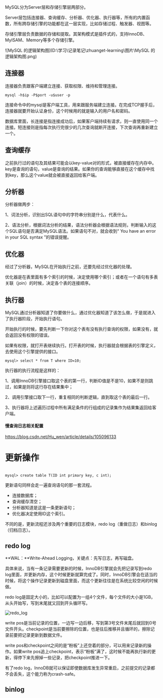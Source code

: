 MySQL分为Server层和存储引擎层两部分。

Server层包括连接器、查询缓存、分析器、优化器、执行器等，所有的内置函数，所有跨存储引擎的功能都在这一层实现，比如存储过程、触发器、视图等。

存储引擎层负责数据的存储和提取。其架构模式是插件式的，支持InnoDB、MyISAM、Memory等多个存储引擎。

![MySQL 的逻辑架构图](D:\学习\记录笔记\zhuanget-learning\图片\MySQL 的逻辑架构图.png)

## 连接器

连接器负责跟客户端建立连接、获取权限、维持和管理连接。

```mysql
mysql -h$ip -P$port -u$user -p
```

连接命令中的mysql是客户端工具，用来跟服务端建立连接。在完成TCP握手后，连接器就要开始认证身份，这个时候用的就是输入的用户名和密码。

数据库里面，长连接是指连接成功后，如果客户端持续有请求，则一直使用同一个连接。短连接则是指每次执行完很少的几次查询就断开连接，下次查询再重新建立一个。

## 查询缓存

之前执行过的语句及其结果可能会以key-value对的形式，被直接缓存在内存中。key是查询的语句，value是查询的结果。如果你的查询能够直接在这个缓存中找到key，那么这个value就会被直接返回给客户端。

## 分析器

分析器做两步：

1、词法分析，识别出SQL语句中的字符串分别是什么，代表什么。

2、语法分析，根据词法分析的结果，语法分析器会根据语法规则，判断输入的这个SQL语句是否满足MySQL语法。如果语句不对，就会收到“ You have an error in your SQL syntax ”的错误提醒。

## 优化器

经过了分析器，MySQL在开始执行之前，还要先经过优化器的处理。

优化器是在表里面有多个索引的时候，决定使用哪个索引；或者在一个语句有多表关联（join）的时候，决定各个表的连接顺序。

## 执行器

MySQL通过分析器知道了你要做什么，通过优化器知道了该怎么做，于是就进入了执行器阶段，开始执行语句。

开始执行的时候，要先判断一下你对这个表有没有执行查询的权限，如果没有，就会返回没有权限的错误。

如果有权限，就打开表继续执行。打开表的时候，执行器就会根据表的引擎定义，去使用这个引擎提供的接口。

```mysql
mysql> select * from T where ID=10;
```

执行器的执行流程是这样的：

1、调用InnoDB引擎接口取这个表的第一行，判断ID值是不是10，如果不是则跳过，如果是则将这行存在结果集中；

2、调用引擎接口取下一行，重复相同的判断逻辑，直到取这个表的最后一行。

3、执行器将上述遍历过程中所有满足条件的行组成的记录集作为结果集返回给客户端。

#### 慢查询日志相关配置

https://blog.csdn.net/Hu_wen/article/details/105096133

# 更新操作

```mysql

mysql> create table T(ID int primary key, c int);
```

更新语句同样会走一遍查询语句的那一套流程。

* 连接数据库；
* 查询缓存清空；
* 分析器知道是这是一条更新语句；
* 优化器决定使用ID这个索引。

不同的是，更新流程还涉及两个重要的日志模块，redo log（重做日志）和binlog（归档日志）。

## redo log

**WAL：**Write-Ahead Logging，关键点：先写日志，再写磁盘。

具体来说，当有一条记录需要更新的时候，InnoDB引擎就会先把记录写到redo log里面，并更新内存，这个时候更新就算完成了。同时，InnoDB引擎会在适当的时候，将这个操作记录更新到磁盘里面，而这个更新往往是在系统比较空闲的时候做。

redo log是固定大小的，比如可以配置为一组4个文件，每个文件的大小是1GB，从头开始写，写到末尾就又回到开头循环写。

![redo_log](D:\学习\记录笔记\zhuanget-learning\图片\redo_log.png)

write pos是当前记录的位置，一边写一边后移，写到第3号文件末尾后就回到0号文件开头。checkpoint是当前要擦除的位置，也是往后推移并且循环的，擦除记录前要把记录更新到数据文件。

write pos和checkpoint之间的是“粉板”上还空着的部分，可以用来记录新的操作。如果write pos追上checkpoint，表示“粉板”满了，这时候不能再执行新的更新，得停下来先擦掉一些记录，把checkpoint推进一下。

有了redo log，InnoDB就可以保证即使数据库发生异常重启，之前提交的记录都不会丢失，这个能力称为crash-safe。

## binlog

